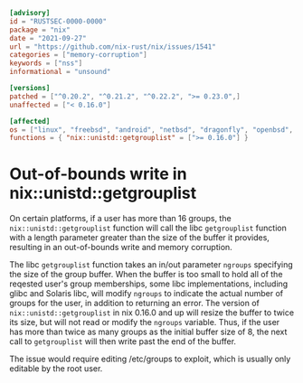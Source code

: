 ```toml
[advisory]
id = "RUSTSEC-0000-0000"
package = "nix"
date = "2021-09-27"
url = "https://github.com/nix-rust/nix/issues/1541"
categories = ["memory-corruption"]
keywords = ["nss"]
informational = "unsound"

[versions]
patched = ["^0.20.2", "^0.21.2", "^0.22.2", ">= 0.23.0",]
unaffected = ["< 0.16.0"]

[affected]
os = ["linux", "freebsd", "android", "netbsd", "dragonfly", "openbsd", "fuchsia"]
functions = { "nix::unistd::getgrouplist" = [">= 0.16.0"] }
```

# Out-of-bounds write in nix::unistd::getgrouplist

On certain platforms, if a user has more than 16 groups, the
`nix::unistd::getgrouplist` function will call the libc `getgrouplist`
function with a length parameter greater than the size of the buffer it
provides, resulting in an out-of-bounds write and memory corruption.

The libc `getgrouplist` function takes an in/out parameter `ngroups`
specifying the size of the group buffer. When the buffer is too small to
hold all of the reqested user's group memberships, some libc
implementations, including glibc and Solaris libc, will modify `ngroups`
to indicate the actual number of groups for the user, in addition to
returning an error. The version of `nix::unistd::getgrouplist` in nix
0.16.0 and up will resize the buffer to twice its size, but will not
read or modify the `ngroups` variable. Thus, if the user has more than
twice as many groups as the initial buffer size of 8, the next call to
`getgrouplist` will then write past the end of the buffer.

The issue would require editing /etc/groups to exploit, which is usually
only editable by the root user.
